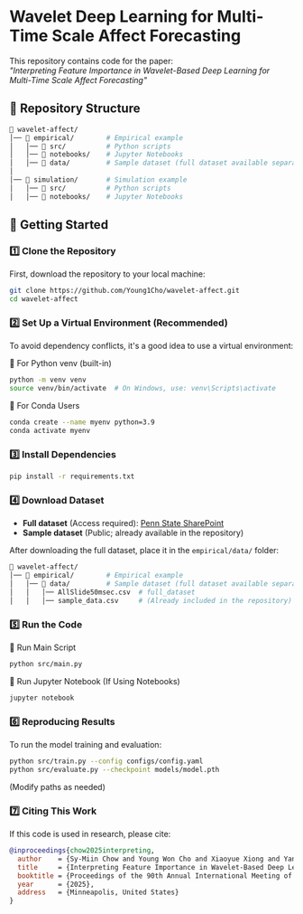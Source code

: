 # Wavelet Deep Learning for Multi-Time Scale Affect Forecasting  

This repository contains code for the paper:  
*"Interpreting Feature Importance in Wavelet-Based Deep Learning for Multi-Time Scale Affect Forecasting"*

## 📂 Repository Structure  
```bash
📂 wavelet-affect/
│── 📂 empirical/        # Empirical example
│   │── 📂 src/          # Python scripts
│   │── 📂 notebooks/    # Jupyter Notebooks
│   │── 📂 data/         # Sample dataset (full dataset available separately)
│
│── 📂 simulation/       # Simulation example 
│   │── 📂 src/          # Python scripts
│   │── 📂 notebooks/    # Jupyter Notebooks
```

## 🚀 Getting Started  
### 1️⃣ Clone the Repository
First, download the repository to your local machine:
```sh
git clone https://github.com/Young1Cho/wavelet-affect.git
cd wavelet-affect
```
### 2️⃣ Set Up a Virtual Environment (Recommended)
To avoid dependency conflicts, it's a good idea to use a virtual environment:

🔹 For Python venv (built-in)
```sh
python -m venv venv
source venv/bin/activate  # On Windows, use: venv\Scripts\activate
```
🔹 For Conda Users
```sh
conda create --name myenv python=3.9
conda activate myenv
```
### 3️⃣ Install Dependencies  
```sh
pip install -r requirements.txt
```

### 4️⃣ Download Dataset
- **Full dataset** (Access required): [Penn State SharePoint](https://pennstateoffice365.sharepoint.com/:f:/s/EPiC2/EmBDPx0ir5xNmdOsToX1iYgBWj0wTgG-9rfQeiUO5Xvsyg?e=DOec6s)
- **Sample dataset** (Public; already available in the repository)

After downloading the full dataset, place it in the `empirical/data/` folder:
```bash
📂 wavelet-affect/
│── 📂 empirical/        # Empirical example
│   │── 📂 data/         # Sample dataset (full dataset available separately)
│   │   │── AllSlide50msec.csv  # full_dataset
│   │   │── sample_data.csv     # (Already included in the repository)
```

### 5️⃣ Run the Code
🔹 Run Main Script
```sh
python src/main.py
```
🔹 Run Jupyter Notebook (If Using Notebooks)
```sh
jupyter notebook
```

### 6️⃣ Reproducing Results
To run the model training and evaluation:
```sh
python src/train.py --config configs/config.yaml
python src/evaluate.py --checkpoint models/model.pth
```
(Modify paths as needed)

### 7️⃣ Citing This Work
If this code is used in research, please cite:
```bibtex
@inproceedings{chow2025interpreting,
  author    = {Sy-Miin Chow and Young Won Cho and Xiaoyue Xiong and Yanling Li and Yuqi Shen and Jyotirmoy Das and Linying Ji and Soundar Kumara},
  title     = {Interpreting Feature Importance in Wavelet-Based Deep Learning for Multi-Time Scale Affect Forecasting},
  booktitle = {Proceedings of the 90th Annual International Meeting of the Psychometric Society},
  year      = {2025},
  address   = {Minneapolis, United States}
}
```
```
